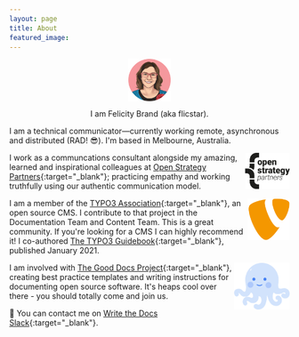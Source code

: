 ```yaml
---
layout: page
title: About
featured_image: 
---
```


<p align="center"><img src="/assets/images/authorimage.png" alt="OSP logo" align="middle" width="15%"/> </p>
<p align="center">I am Felicity Brand (aka flicstar). </p>

I am a technical communicator—currently working remote, asynchronous and distributed (RAD! 😎). I'm based in Melbourne, Australia.

<img src="/assets/images/pages/osplogo.jpg" alt="OSP logo" align="right" width="80px"/>

I work as a communcations consultant alongside my amazing, learned and inspirational colleagues at [Open Strategy Partners](https://openstrategypartners.com/){:target="_blank"}; practicing empathy and working truthfully using our authentic communication model. 

<img src="/assets/images/pages/typo3logo.png" alt="TYPO3 logo" align="right" width="75px"/>

I am a member of the [TYPO3 Association](https://typo3.org/){:target="_blank"}, an open source CMS. I contribute to that project in the Documentation Team and Content Team. This is a great community. If you're looking for a CMS I can highly recommend it! I co-authored [The TYPO3 Guidebook](https://www.apress.com/gp/book/9781484265246){:target="_blank"}, published January 2021.

<img src="/assets/images/pages/doctopus.png" alt="The Good Docs Doctopus" align="right" width="100px"/>

I am involved with [The Good Docs Project](https://thegooddocsproject.dev/){:target="_blank"}, creating best practice templates and writing instructions for documenting open source software. It's heaps cool over there - you should totally come and join us.

💬 You can contact me on [Write the Docs Slack](https://www.writethedocs.org/slack/){:target="_blank"}. 
